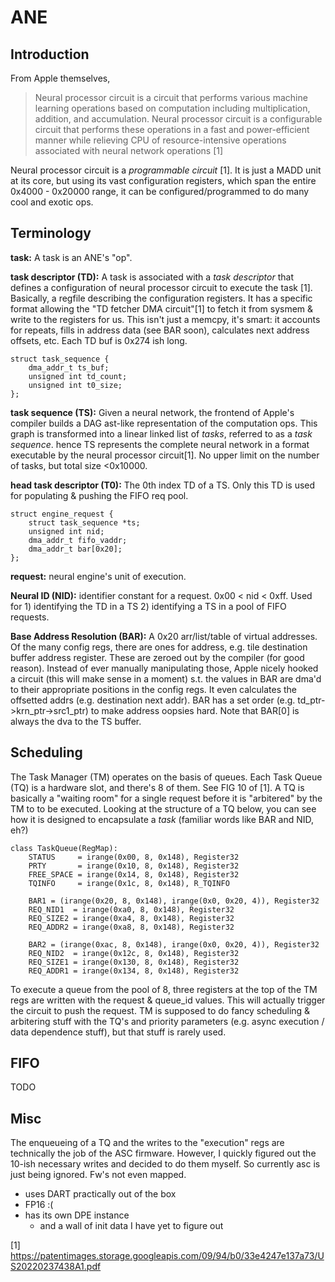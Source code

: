 
# ANE


## Introduction

From Apple themselves,

> Neural processor circuit is a circuit that 
> performs various machine learning operations based on 
> computation including multiplication, addition, and accumulation. 
> Neural processor circuit is a configurable circuit that
> performs these operations in a fast and power-efficient
> manner while relieving CPU of resource-intensive
> operations associated with neural network operations [1]


Neural processor circuit is a *programmable circuit* [1].
It is just a MADD unit at its core, but
using its vast configuration registers, 
which span the entire 0x4000 - 0x20000 range,
it can be configured/programmed to do many cool and exotic ops.


## Terminology

**task:** 
A task is an ANE's "op". 

**task descriptor (TD):**
A task is associated with a *task descriptor* 
that defines a configuration of neural processor circuit to execute the task [1]. 
Basically, a regfile describing the configuration registers. 
It has a specific format allowing the "TD fetcher DMA circuit"[1] to fetch it from 
sysmem & write to the registers for us. This isn't just a memcpy, it's smart:
it accounts for repeats, fills in address data (see BAR soon), calculates
next address offsets, etc. Each TD buf is 0x274 ish long. 


    struct task_sequence {
        dma_addr_t ts_buf;
        unsigned int td_count;
        unsigned int t0_size;
    };

**task sequence (TS):** 
Given a neural network, the frontend of Apple's compiler 
builds a DAG ast-like representation of the computation ops. 
This graph is transformed into a linear linked list of *tasks*, referred to as a *task sequence*. 
hence TS represents the complete neural network in a format executable by the neural processor circuit[1].
No upper limit on the number of tasks, but total size <0x10000. 

**head task descriptor (T0):**
The 0th index TD of a TS. 
Only this TD is used for populating & pushing the FIFO req pool. 


    struct engine_request {
        struct task_sequence *ts;
        unsigned int nid;
        dma_addr_t fifo_vaddr;
        dma_addr_t bar[0x20];
    };


**request:**
neural engine's unit of execution.

**Neural ID (NID):**
identifier constant for a request. 0x00 < nid < 0xff. 
Used for 1) identifying the TD in a TS 2) identifying a TS in a pool of FIFO requests.   

**Base Address Resolution (BAR):**
A 0x20 arr/list/table of virtual addresses. 
Of the many config regs, there are ones for address, 
e.g. tile destination buffer address register. 
These are zeroed out by the compiler (for good reason). 
Instead of ever manually manipulating those, 
Apple nicely hooked a circuit (this will make sense in a moment)
s.t. the values in BAR are dma'd to their appropriate positions in the config regs.
It even calculates the offsetted addrs (e.g. destination next addr).
BAR has a set order (e.g. td_ptr->krn_ptr->src1_ptr) to make address oopsies hard. 
Note that BAR[0] is always the dva to the TS buffer.



## Scheduling

The Task Manager (TM) operates on the basis of queues. 
Each Task Queue (TQ) is a hardware slot, and there's 8 of them. 
See FIG 10 of [1].
A TQ is basically a "waiting room" 
for a single request before it is "arbitered" by the TM to to be executed.
Looking at the structure of a TQ below, you can see how it is
designed to encapsulate a *task*
(familiar words like BAR and NID, eh?)


    class TaskQueue(RegMap):
        STATUS     = irange(0x00, 8, 0x148), Register32
        PRTY       = irange(0x10, 8, 0x148), Register32
        FREE_SPACE = irange(0x14, 8, 0x148), Register32
        TQINFO     = irange(0x1c, 8, 0x148), R_TQINFO

        BAR1 = (irange(0x20, 8, 0x148), irange(0x0, 0x20, 4)), Register32
        REQ_NID1  = irange(0xa0, 8, 0x148), Register32
        REQ_SIZE2 = irange(0xa4, 8, 0x148), Register32
        REQ_ADDR2 = irange(0xa8, 8, 0x148), Register32

        BAR2 = (irange(0xac, 8, 0x148), irange(0x0, 0x20, 4)), Register32
        REQ_NID2  = irange(0x12c, 8, 0x148), Register32
        REQ_SIZE1 = irange(0x130, 8, 0x148), Register32
        REQ_ADDR1 = irange(0x134, 8, 0x148), Register32


To execute a queue from the pool of 8, three registers at the top of 
the TM regs are written with the request & queue_id values. 
This will actually trigger the circuit to push the request.
TM is supposed to do fancy scheduling & arbitering stuff with the TQ's and 
priority parameters (e.g. async execution / data dependence stuff),
but that stuff is rarely used. 


## FIFO

TODO



## Misc  

The enqueueing of a TQ and the writes to the "execution" regs are 
technically the job of the ASC firmware. 
However, I quickly figured out the 10-ish necessary writes and 
decided to do them myself. 
So currently asc is just being ignored. Fw's not even mapped.

- uses DART practically out of the box
- FP16 :(
- has its own DPE instance 
    - and a wall of init data I have yet to figure out



[1] https://patentimages.storage.googleapis.com/09/94/b0/33e4247e137a73/US20220237438A1.pdf
